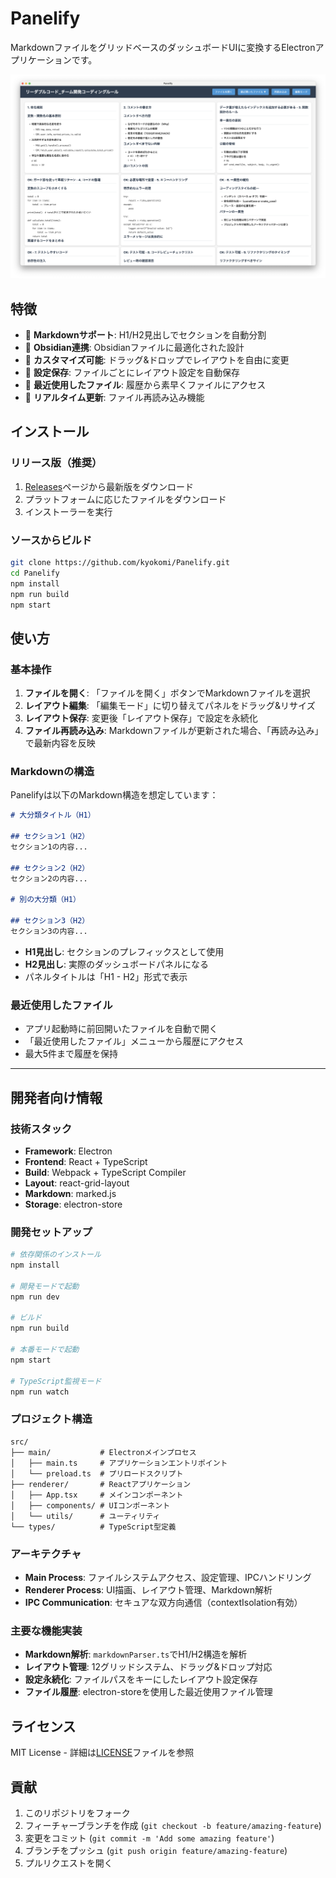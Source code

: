 # Panelify

MarkdownファイルをグリッドベースのダッシュボードUIに変換するElectronアプリケーションです。

![Panelify Demo](./docs/images/screenshot.png)

## 特徴

- 📝 **Markdownサポート**: H1/H2見出しでセクションを自動分割
- 🎯 **Obsidian連携**: Obsidianファイルに最適化された設計
- 🔧 **カスタマイズ可能**: ドラッグ&ドロップでレイアウトを自由に変更
- 💾 **設定保存**: ファイルごとにレイアウト設定を自動保存
- 📂 **最近使用したファイル**: 履歴から素早くファイルにアクセス
- 🔄 **リアルタイム更新**: ファイル再読み込み機能

## インストール

### リリース版（推奨）
1. [Releases](../../releases)ページから最新版をダウンロード
2. プラットフォームに応じたファイルをダウンロード
3. インストーラーを実行

### ソースからビルド
```bash
git clone https://github.com/kyokomi/Panelify.git
cd Panelify
npm install
npm run build
npm start
```

## 使い方

### 基本操作

1. **ファイルを開く**: 「ファイルを開く」ボタンでMarkdownファイルを選択
2. **レイアウト編集**: 「編集モード」に切り替えてパネルをドラッグ&リサイズ
3. **レイアウト保存**: 変更後「レイアウト保存」で設定を永続化
4. **ファイル再読み込み**: Markdownファイルが更新された場合、「再読み込み」で最新内容を反映

### Markdownの構造

Panelifyは以下のMarkdown構造を想定しています：

```markdown
# 大分類タイトル（H1）

## セクション1（H2）
セクション1の内容...

## セクション2（H2）  
セクション2の内容...

# 別の大分類（H1）

## セクション3（H2）
セクション3の内容...
```

- **H1見出し**: セクションのプレフィックスとして使用
- **H2見出し**: 実際のダッシュボードパネルになる
- パネルタイトルは「H1 - H2」形式で表示

### 最近使用したファイル

- アプリ起動時に前回開いたファイルを自動で開く
- 「最近使用したファイル」メニューから履歴にアクセス
- 最大5件まで履歴を保持

---

## 開発者向け情報

### 技術スタック

- **Framework**: Electron
- **Frontend**: React + TypeScript
- **Build**: Webpack + TypeScript Compiler
- **Layout**: react-grid-layout
- **Markdown**: marked.js
- **Storage**: electron-store

### 開発セットアップ

```bash
# 依存関係のインストール
npm install

# 開発モードで起動
npm run dev

# ビルド
npm run build

# 本番モードで起動  
npm start

# TypeScript監視モード
npm run watch
```

### プロジェクト構造

```
src/
├── main/           # Electronメインプロセス
│   ├── main.ts     # アプリケーションエントリポイント
│   └── preload.ts  # プリロードスクリプト
├── renderer/       # Reactアプリケーション
│   ├── App.tsx     # メインコンポーネント
│   ├── components/ # UIコンポーネント
│   └── utils/      # ユーティリティ
└── types/          # TypeScript型定義
```

### アーキテクチャ

- **Main Process**: ファイルシステムアクセス、設定管理、IPCハンドリング
- **Renderer Process**: UI描画、レイアウト管理、Markdown解析
- **IPC Communication**: セキュアな双方向通信（contextIsolation有効）

### 主要な機能実装

- **Markdown解析**: `markdownParser.ts`でH1/H2構造を解析
- **レイアウト管理**: 12グリッドシステム、ドラッグ&ドロップ対応
- **設定永続化**: ファイルパスをキーにしたレイアウト設定保存
- **ファイル履歴**: electron-storeを使用した最近使用ファイル管理

## ライセンス

MIT License - 詳細は[LICENSE](LICENSE)ファイルを参照

## 貢献

1. このリポジトリをフォーク
2. フィーチャーブランチを作成 (`git checkout -b feature/amazing-feature`)
3. 変更をコミット (`git commit -m 'Add some amazing feature'`)  
4. ブランチをプッシュ (`git push origin feature/amazing-feature`)
5. プルリクエストを開く